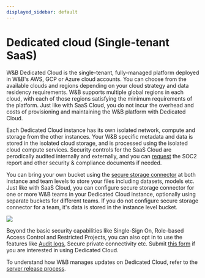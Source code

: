 ```yaml
---
displayed_sidebar: default
---
```


# Dedicated cloud (Single-tenant SaaS)

W&B Dedicated Cloud is the single-tenant, fully-managed platform deployed in W&B's AWS, GCP or Azure cloud accounts. You can choose from the available clouds and regions depending on your cloud strategy and data residency requirements. W&B supports multiple global regions in each cloud, with each of those regions satisfying the minimum requirements of the platform. Just like with SaaS Cloud, you do not incur the overhead and costs of provisioning and maintaining the W&B platform with Dedicated Cloud.

Each Dedicated Cloud instance has its own isolated network, compute and storage from the other instances. Your W&B specific metadata and data is stored in the isolated cloud storage, and is processed using the isolated cloud compute services. Security controls for the SaaS Cloud are perodically audited internally and externally, and you can [request](https://security.wandb.ai/) the SOC2 report and other security & compliance documents if needed.

You can bring your own bucket using the [secure storage connector](../secure-storage-connector.md) at both instance and team levels to store your files including datasets, models etc. Just like with SaaS Cloud, you can configure secure storage connector for one or more W&B teams in your Dedicated Cloud instance, optionally using separate buckets for different teams. If you do not configure secure storage connector for a team, it's data is stored in the instance level bucket.

![](/images/hosting/dedicated_cloud_arch.png)

Beyond the basic security capabilities like Single-Sign On, Role-based Access Control and Restricted Projects, you can also opt in to use the features like [Audit logs](../audit-logging.md), Secure private connectivity etc. Submit [this form](https://wandb.ai/site/for-enterprise/dedicated-saas-trial) if you are interested in using Dedicated Cloud.

To understand how W&B manages updates on Dedicated Cloud, refer to the [server release process](../server-release-process.md).